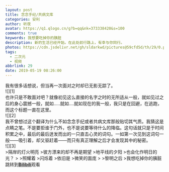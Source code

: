 ```yaml
---
layout: post
title: 念念手纪/共病文库
categories: 安利
author: 听夜
avatar: https://q1.qlogo.cn/g?b=qq&nk=373338420&s=100
comments: true
keywords: 我想要吃掉你的胰脏
description: 新的生活已经开始。在此处前行路上，有幸与你同行。
photos: https://cdn.jsdelivr.net/gh/sldarkwd/pictures@59cfd5d/th/29/0.png
tags:
  - 二次元
  - 视频
abbrlink: 29
date: 2019-05-19 08:26:00
---
```

<!--markdown-->我有很多话想说，但当再一次面对之时却已无影无踪了。
<br>
![][1]
<br>
也许只是不敢面对吧？就像初见这么直接的名字之时的无所适从一般，就如见过之后的身心震撼一般，就如.....就如....就如现在的我一般，我只是在回避，在逃跑，而这个标题一直在这里。
<br>
![][2]
<br>
我不曾想过这个翻译为什么不如念念手纪或者共病文库那般贴切其气质。我猜这是点睛之笔。不是要拒谁于门外，也不是说要等待什么的降临。这句话就只是于时间积累之中，最后的最后迸发而出的一只直击心灵的词句。一如第一次见到这词句一般——吸引着，却又驱赶着——而只有真正理解之后才会发现其中的秘密。
<br>
![][3]
<br>
>隔岸的灯火明亮
>彼方漂来的却不再是期望
>地平线的夕阳
>也会化作明日的光？
>
>照耀着
>闪烁着
>依旧是
>微笑的面庞
>
>黎明之后
>我想吃掉你的胰脏
<br>
跳转到<a href="https://www.bilibili.com/bangumi/play/ep267951" target="_blank"><strong>Bilibili</strong></a>观看

  [1]: https://cdn.jsdelivr.net/gh/sldarkwd/pictures@59cfd5d/th/29/1.webp
  [2]: https://cdn.jsdelivr.net/gh/sldarkwd/pictures@59cfd5d/th/29/2.webp
  [3]: https://cdn.jsdelivr.net/gh/sldarkwd/pictures@59cfd5d/th/29/3.webp